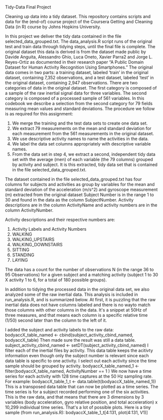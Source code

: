 Tidy-Data Final Project

Cleaning up data into a tidy dataset. This repository contains scripts and data for the (end-of) course project of the Coursera Getting and Cleaning Data (in R) course by Johns Hopkins University.

In this project we deliver the tidy data contained in the file selected_data_grouped.txt. The data_analysis.R script runs of the original test and train data through tidying steps, until the final file is complete. The original dataset this data is derived is from the dataset made public by Davide Anguita, Alessandro Ghio, Luca Oneto, Xavier Parra2 and Jorge L. Reyes-Ortiz as documented in their research paper “A Public Domain Dataset for Human Activity Recognition Using Smartphones.”  The original data comes in two parts: a training dataset, labeled ‘train’ in the original dataset, containing 7,352 observations, and a test dataset, labeled ‘test’ in the original dataset, containing 2,947 observations. There are two categories of data in the original dataset. The first category is composed of a sample of the raw inertial signal data for three variables. The second category is composed of a processed sample of 561 variables. In this codebook we describe a selection from the second category for 79 fields measuring mean values and standard deviations. The procedure we follow is as required for this assignment:
 
1.	We merge the training and the test data sets to create one data set.
2.	We extract 79 measurements on the mean and standard deviation for each measurement from the 561 measurements in the original dataset.
3.	We use descriptive activity names to name the activities in the data.
4.	We label the data set columns appropriately with descriptive variable names.
5.	From the data set in step 4, we extract a second, independent tidy data set with the average (men) of each variable (the 79 columns) grouped by activity and subject. It is this extracted, tidy data set that is contained in the file selected_data_grouped.txt.

The dataset contained in the file selected_data_grouped.txt has four columns for subjects and activities as group by variables for the mean and standard deviation of the acceleration (m/s^2) and gyroscope measurement (m) extracted from the original dataset Subject Number is in the range 1 to 30 and found in the data as the column SubjectNumber. Activity descriptions are in the column ActivityName and activity numbers are in the column ActivityNumber.

Activity  descriptions and their respective numbers are:
1.	Activity Labels and Activity Numbers
2.	WALKING  
3.	WALKING_UPSTAIRS
4.	WALKING_DOWNSTAIRS
5.	SITTING
6.	STANDING
7.	LAYING

The data has a count for the number of observations N (in the range 36 to 95 Observations) for a given subject and a matching activity (subject 1 to 30 X activity 1 to 6, for a total of 180 possible groups). 

In addition to tidying the processed data in the original data set, we also analyzed some of the raw inertial data. This analysis is included in run_analysis.R, and is summarized below. At first, it is puzzling that the raw inertial data does not have columns labeled and there is no wayto match those columns with other columns in the data. It's a snippet at 50Hz of three measures, and that means each column is a specific relative time (1/50) second later than the column to the left of it.

I added the subject and activity labels to the raw data:
bodyaccX_table_named <- cbind(subject_activity_cbind_named, bodyaccX_table)
Then made sure the result was still a data table.
subject_activity_cbind_named <- setDT(subject_activity_cbind_named) 
I filter each of the inertial files by activity. This data table keeps the acitivty information even though only the subject number is relevant since each data table is specific to one activity. I select out each activity since the time sample should be grouped by activity.
bodyaccX_table_named_1 <- filter(bodyaccX_table_named, ActivityNumber == 1 )
We now have a time series for each activity with 128 time captures at the 50 Hz sampling rate. For example:
bodyaccX_table_1_t <- data.table(t(bodyaccX_table_named_1))
This is a transposed data table that can now be plotted as a time series. The time series is for a subject recorded performing one of the six activities.
This is the raw data, and that means that there are 3 dimensions by 3 variables (body acceleration, gyro relative position, and total acceleration) x 10,299 indiividual time series. That's a lot of possible plots. Here is a tiny sample (from run_analysis.R): 
bodyaccX_table_1_t[4:131, plot(4:131, V1)]  






